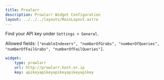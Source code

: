 ```yaml
---
title: Prowlarr
description: Prowlarr Widget Configuration
layout: ../../../layouts/MainLayout.astro
---
```


Find your API key under `Settings > General`.

Allowed fields: `["enableIndexers", "numberOfGrabs", "numberOfQueries", "numberOfFailGrabs", "numberOfFailQueries"]`.

```yaml
widget:
    type: prowlarr
    url: http://prowlarr.host.or.ip
    key: apikeyapikeyapikeyapikeyapikey
```
